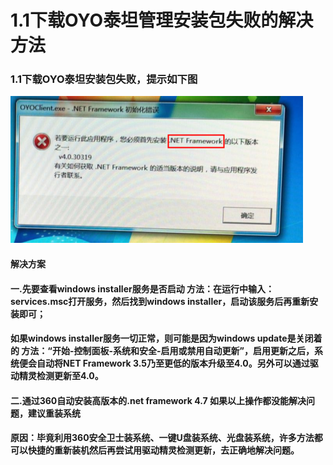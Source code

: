 # 1.1下载OYO泰坦管理安装包失败的解决方法

### 1.1下载OYO泰坦安装包失败，提示如下图

![](../../../.gitbook/assets/image%20%28131%29.png)

####  解决方案 

#### 一.先要查看windows installer服务是否启动 方法：在运行中输入：services.msc打开服务，然后找到windows installer，启动该服务后再重新安装即可；

#### 如果windows installer服务一切正常，则可能是因为windows update是关闭着的 方法：“开始-控制面板-系统和安全-启用或禁用自动更新”，启用更新之后，系统便会自动将NET Framework 3.5乃至更低的版本升级至4.0。另外可以通过驱动精灵检测更新至4.0。

#### 二.通过360自动安装高版本的.net framework 4.7 如果以上操作都没能解决问题，建议重装系统 

#### 原因：毕竟利用360安全卫士装系统、一键U盘装系统、光盘装系统，许多方法都可以快捷的重新装机然后再尝试用驱动精灵检测更新，去正确地解决问题。



